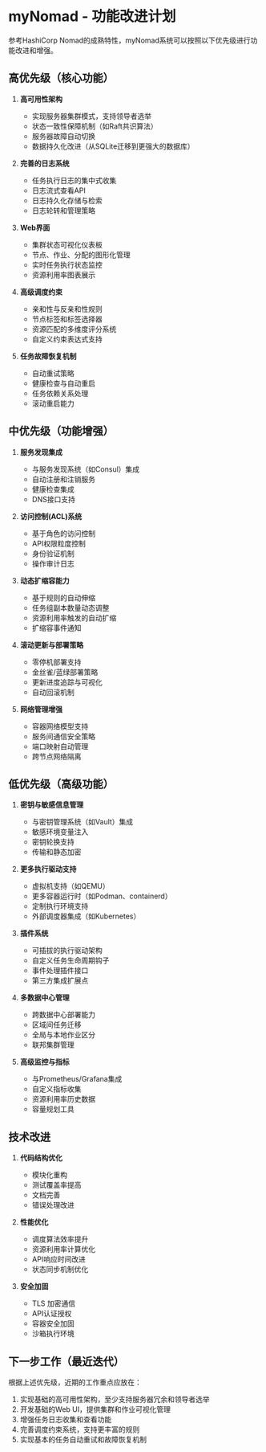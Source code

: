 # myNomad - 功能改进计划

参考HashiCorp Nomad的成熟特性，myNomad系统可以按照以下优先级进行功能改进和增强。

## 高优先级（核心功能）

1. **高可用性架构**
   - 实现服务器集群模式，支持领导者选举
   - 状态一致性保障机制（如Raft共识算法）
   - 服务器故障自动切换
   - 数据持久化改进（从SQLite迁移到更强大的数据库）

2. **完善的日志系统**
   - 任务执行日志的集中式收集
   - 日志流式查看API
   - 日志持久化存储与检索
   - 日志轮转和管理策略

3. **Web界面**
   - 集群状态可视化仪表板
   - 节点、作业、分配的图形化管理
   - 实时任务执行状态监控
   - 资源利用率图表展示

4. **高级调度约束**
   - 亲和性与反亲和性规则
   - 节点标签和标签选择器
   - 资源匹配的多维度评分系统
   - 自定义约束表达式支持

5. **任务故障恢复机制**
   - 自动重试策略
   - 健康检查与自动重启
   - 任务依赖关系处理
   - 滚动重启能力

## 中优先级（功能增强）

1. **服务发现集成**
   - 与服务发现系统（如Consul）集成
   - 自动注册和注销服务
   - 健康检查集成
   - DNS接口支持

2. **访问控制(ACL)系统**
   - 基于角色的访问控制
   - API权限粒度控制
   - 身份验证机制
   - 操作审计日志

3. **动态扩缩容能力**
   - 基于规则的自动伸缩
   - 任务组副本数量动态调整
   - 资源利用率触发的自动扩缩
   - 扩缩容事件通知

4. **滚动更新与部署策略**
   - 零停机部署支持
   - 金丝雀/蓝绿部署策略
   - 更新进度追踪与可视化
   - 自动回滚机制

5. **网络管理增强**
   - 容器网络模型支持
   - 服务间通信安全策略
   - 端口映射自动管理
   - 跨节点网络隔离

## 低优先级（高级功能）

1. **密钥与敏感信息管理**
   - 与密钥管理系统（如Vault）集成
   - 敏感环境变量注入
   - 密钥轮换支持
   - 传输和静态加密

2. **更多执行驱动支持**
   - 虚拟机支持（如QEMU）
   - 更多容器运行时（如Podman、containerd）
   - 定制执行环境支持
   - 外部调度器集成（如Kubernetes）

3. **插件系统**
   - 可插拔的执行驱动架构
   - 自定义任务生命周期钩子
   - 事件处理插件接口
   - 第三方集成扩展点

4. **多数据中心管理**
   - 跨数据中心部署能力
   - 区域间任务迁移
   - 全局与本地作业区分
   - 联邦集群管理

5. **高级监控与指标**
   - 与Prometheus/Grafana集成
   - 自定义指标收集
   - 资源利用率历史数据
   - 容量规划工具

## 技术改进

1. **代码结构优化**
   - 模块化重构
   - 测试覆盖率提高
   - 文档完善
   - 错误处理改进

2. **性能优化**
   - 调度算法效率提升
   - 资源利用率计算优化
   - API响应时间改进
   - 状态同步机制优化

3. **安全加固**
   - TLS 加密通信
   - API认证授权
   - 容器安全加固
   - 沙箱执行环境

## 下一步工作（最近迭代）

根据上述优先级，近期的工作重点应放在：

1. 实现基础的高可用性架构，至少支持服务器冗余和领导者选举
2. 开发基础的Web UI，提供集群和作业可视化管理
3. 增强任务日志收集和查看功能
4. 完善调度约束系统，支持更丰富的规则
5. 实现基本的任务自动重试和故障恢复机制 